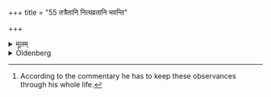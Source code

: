 +++
title = "55 तत्रैतानि नित्यव्रतानि भवन्ति"

+++

<details><summary>मूलम्</summary>

तत्रैतानि नित्यव्रतानि भवन्ति ५५
</details>

<details><summary>Oldenberg</summary>

55. [^14]  Here the following standing duties are to be observed:


[^14]:  According to the commentary he has to keep these observances through his whole life.
</details>

